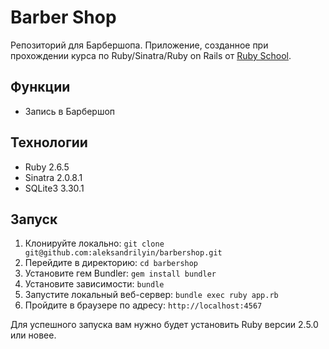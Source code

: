 # Barber Shop

Репозиторий для Барбершопа. Приложение, созданное при прохождении курса по Ruby/Sinatra/Ruby on Rails от [Ruby School](http://rubyschool.us/).

## Функции

- Запись в Барбершоп

## Технологии

- Ruby 2.6.5
- Sinatra 2.0.8.1
- SQLite3 3.30.1

## Запуск

1. Клонируйте локально: `git clone git@github.com:aleksandrilyin/barbershop.git`
2. Перейдите в директорию: `cd barbershop`
3. Установите гем Bundler: `gem install bundler`
4. Установите зависимости: `bundle`
5. Запустите локальный веб-сервер: `bundle exec ruby app.rb`
6. Пройдите в браузере по адресу: `http://localhost:4567`

Для успешного запуска вам нужно будет установить Ruby версии 2.5.0 или новее.
